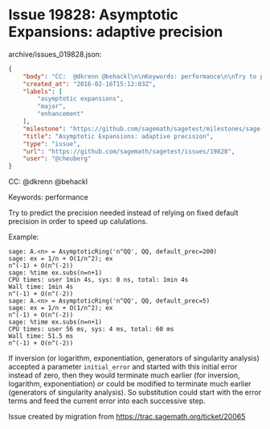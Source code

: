 # Issue 19828: Asymptotic Expansions: adaptive precision

archive/issues_019828.json:
```json
{
    "body": "CC:  @dkrenn @behackl\n\nKeywords: performance\n\nTry to predict the precision needed instead of relying on fixed default precision in order to speed up calulations.\n\nExample:\n\n```\nsage: A.<n> = AsymptoticRing('n^QQ', QQ, default_prec=200)\nsage: ex = 1/n + O(1/n^2); ex\nn^(-1) + O(n^(-2))\nsage: %time ex.subs(n=n+1)\nCPU times: user 1min 4s, sys: 0 ns, total: 1min 4s\nWall time: 1min 4s\nn^(-1) + O(n^(-2))\nsage: A.<n> = AsymptoticRing('n^QQ', QQ, default_prec=5)\nsage: ex = 1/n + O(1/n^2); ex\nn^(-1) + O(n^(-2))\nsage: %time ex.subs(n=n+1)\nCPU times: user 56 ms, sys: 4 ms, total: 60 ms\nWall time: 51.5 ms\nn^(-1) + O(n^(-2))\n```\n\nIf inversion (or logarithm, exponentiation, generators of singularity analysis) accepted a parameter `initial_error` and started with this initial error instead of zero, then they would terminate much earlier (for inversion, logarithm, exponentiation) or could be modified to terminate much earlier (generators of singularity analysis). So substitution could start with the error terms and feed the current error into each successive step.\n\nIssue created by migration from https://trac.sagemath.org/ticket/20065\n\n",
    "created_at": "2016-02-16T15:12:03Z",
    "labels": [
        "asymptotic expansions",
        "major",
        "enhancement"
    ],
    "milestone": "https://github.com/sagemath/sagetest/milestones/sage-7.1",
    "title": "Asymptotic Expansions: adaptive precision",
    "type": "issue",
    "url": "https://github.com/sagemath/sagetest/issues/19828",
    "user": "@cheuberg"
}
```
CC:  @dkrenn @behackl

Keywords: performance

Try to predict the precision needed instead of relying on fixed default precision in order to speed up calulations.

Example:

```
sage: A.<n> = AsymptoticRing('n^QQ', QQ, default_prec=200)
sage: ex = 1/n + O(1/n^2); ex
n^(-1) + O(n^(-2))
sage: %time ex.subs(n=n+1)
CPU times: user 1min 4s, sys: 0 ns, total: 1min 4s
Wall time: 1min 4s
n^(-1) + O(n^(-2))
sage: A.<n> = AsymptoticRing('n^QQ', QQ, default_prec=5)
sage: ex = 1/n + O(1/n^2); ex
n^(-1) + O(n^(-2))
sage: %time ex.subs(n=n+1)
CPU times: user 56 ms, sys: 4 ms, total: 60 ms
Wall time: 51.5 ms
n^(-1) + O(n^(-2))
```

If inversion (or logarithm, exponentiation, generators of singularity analysis) accepted a parameter `initial_error` and started with this initial error instead of zero, then they would terminate much earlier (for inversion, logarithm, exponentiation) or could be modified to terminate much earlier (generators of singularity analysis). So substitution could start with the error terms and feed the current error into each successive step.

Issue created by migration from https://trac.sagemath.org/ticket/20065


